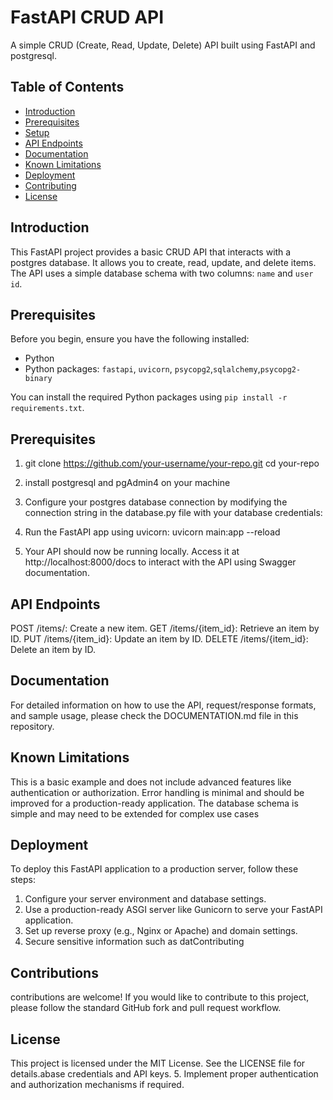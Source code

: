 # FastAPI CRUD API

A simple CRUD (Create, Read, Update, Delete) API built using FastAPI and postgresql.

## Table of Contents

- [Introduction](#introduction)
- [Prerequisites](#prerequisites)
- [Setup](#setup)
- [API Endpoints](#api-endpoints)
- [Documentation](#documentation)
- [Known Limitations](#known-limitations)
- [Deployment](#deployment)
- [Contributing](#contributing)
- [License](#license)

## Introduction

This FastAPI project provides a basic CRUD API that interacts with a postgres database. It allows you to create, read, update, and delete items. The API uses a simple database schema with two columns: `name` and `user id`.

## Prerequisites

Before you begin, ensure you have the following installed:

- Python 
- Python packages: `fastapi`, `uvicorn`, `psycopg2`,`sqlalchemy`,`psycopg2-binary`

You can install the required Python packages using `pip install -r requirements.txt`.


## Prerequisites

1. git clone https://github.com/your-username/your-repo.git
cd your-repo

2. install postgresql and pgAdmin4 on your machine
3. Configure your postgres database connection by modifying the connection string in the database.py file with your database credentials:
4. Run the FastAPI app using uvicorn:
    uvicorn main:app --reload
5. Your API should now be running locally. Access it at http://localhost:8000/docs to interact with the API using Swagger documentation.


## API Endpoints

POST /items/: Create a new item.
GET /items/{item_id}: Retrieve an item by ID.
PUT /items/{item_id}: Update an item by ID.
DELETE /items/{item_id}: Delete an item by ID.

## Documentation

For detailed information on how to use the API, request/response formats, and sample usage, please check the DOCUMENTATION.md file in this repository.

## Known Limitations

This is a basic example and does not include advanced features like authentication or authorization.
Error handling is minimal and should be improved for a production-ready application.
The database schema is simple and may need to be extended for complex use cases


## Deployment

To deploy this FastAPI application to a production server, follow these steps:

1. Configure your server environment and database settings.
2. Use a production-ready ASGI server like Gunicorn to serve your FastAPI application.
3. Set up reverse proxy (e.g., Nginx or Apache) and domain settings.
4. Secure sensitive information such as datContributing


## Contributions 

 contributions are welcome! If you would like to contribute to this project, please follow the standard GitHub fork and pull request workflow.

## License

This project is licensed under the MIT License. See the LICENSE file for details.abase credentials and API keys.
5. Implement proper authentication and authorization mechanisms if required.





